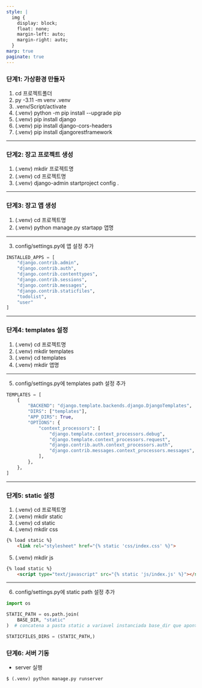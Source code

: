 ```yaml
---
style: |
  img {
    display: block;
    float: none;
    margin-left: auto;
    margin-right: auto;
  }
marp: true
paginate: true
---
```

### 단계1: 가상환경 만들자
1. cd 프로젝트폴더
2. py -3.11 -m venv .venv 
3. .venv/Script/activate 
4. (.venv) python -m pip install --upgrade pip 
5. (.venv) pip install django
6. (.venv) pip install django-cors-headers
7. (.venv) pip install djangorestframework

---
### 단계2: 장고 프로젝트 생성
1. (.venv) mkdir 프로젝트명 
2. (.venv) cd 프로젝트명 
3. (.venv) django-admin startproject config . 

---
### 단계3: 장고 앱 생성 
1. (.venv) cd 프로젝트명 
2. (.venv) python manage.py startapp 앱명 

---
3. config/settings.py에 앱 설정 추가 
```python
INSTALLED_APPS = [
    "django.contrib.admin",
    "django.contrib.auth",
    "django.contrib.contenttypes",
    "django.contrib.sessions",
    "django.contrib.messages",
    "django.contrib.staticfiles",
    "todolist",
    "user"
]
```

---
### 단계4: templates 설정
1. (.venv) cd 프로젝트명 
2. (.venv) mkdir templates 
3. (.venv) cd templates
4. (.venv) mkdir 앱명

---
5. config/settings.py에 templates path 설정 추가 
```python
TEMPLATES = [
    {
        "BACKEND": "django.template.backends.django.DjangoTemplates",
        "DIRS": ["templates"],
        "APP_DIRS": True,
        "OPTIONS": {
            "context_processors": [
                "django.template.context_processors.debug",
                "django.template.context_processors.request",
                "django.contrib.auth.context_processors.auth",
                "django.contrib.messages.context_processors.messages",
            ],
        },
    },
]
```

---
### 단계5: static 설정
1. (.venv) cd 프로젝트명 
2. (.venv) mkdir static 
3. (.venv) cd static
4. (.venv) mkdir css
```html
{% load static %}
    <link rel="stylesheet" href="{% static 'css/index.css' %}">
```
5. (.venv) mkdir js
```html
{% load static %}
    <script type="text/javascript" src="{% static 'js/index.js' %}"></script>
```

---
6. config/settings.py에 static path 설정 추가 
```python
import os 

STATIC_PATH = os.path.join(
    BASE_DIR, "static"
)  # concatena a pasta static a variavel instanciada base_dir que aponta para a raiz do projeto

STATICFILES_DIRS = (STATIC_PATH,)
```

### 단계6: 서버 기동 
- server 실행 
```shell
$ (.venv) python manage.py runserver
```